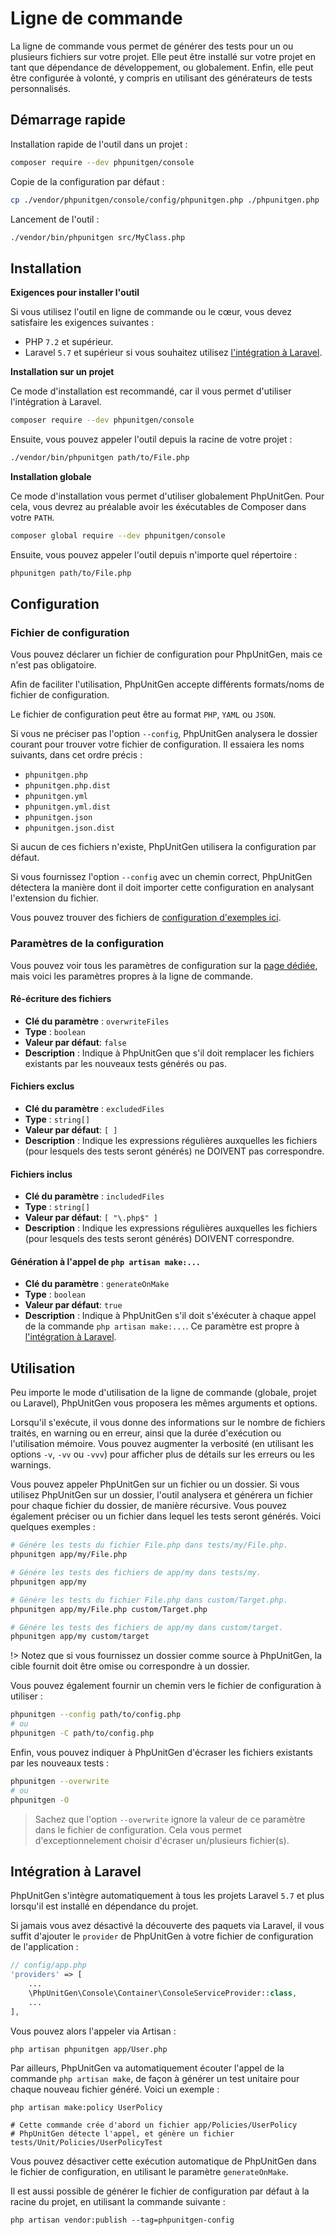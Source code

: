 # Ligne de commande

La ligne de commande vous permet de générer des tests pour un ou plusieurs fichiers
sur votre projet. Elle peut être installé sur votre projet en tant que dépendance
de développement, ou globalement. Enfin, elle peut être configurée à volonté, y compris
en utilisant des générateurs de tests personnalisés.

## Démarrage rapide

Installation rapide de l'outil dans un projet :

```bash
composer require --dev phpunitgen/console
```

Copie de la configuration par défaut :

```bash
cp ./vendor/phpunitgen/console/config/phpunitgen.php ./phpunitgen.php
```

Lancement de l'outil :

```bash
./vendor/bin/phpunitgen src/MyClass.php
```

## Installation

**Exigences pour installer l'outil**

Si vous utilisez l'outil en ligne de commande ou le cœur, vous devez satisfaire
les exigences suivantes :

- PHP `7.2` et supérieur.
- Laravel `5.7` et supérieur si vous souhaitez utilisez
[l'intégration à Laravel](/fr/command-line.md#intégration-à-laravel).

**Installation sur un projet**

Ce mode d'installation est recommandé, car il vous permet d'utiliser
l'intégration à Laravel.

```bash
composer require --dev phpunitgen/console
```

Ensuite, vous pouvez appeler l'outil depuis la racine de votre projet :

```bash
./vendor/bin/phpunitgen path/to/File.php
```

**Installation globale**

Ce mode d'installation vous permet d'utiliser globalement PhpUnitGen.
Pour cela, vous devrez au préalable avoir les éxécutables de Composer dans votre `PATH`.

```bash
composer global require --dev phpunitgen/console
```

Ensuite, vous pouvez appeler l'outil depuis n'importe quel répertoire :

```bash
phpunitgen path/to/File.php
```

## Configuration

### Fichier de configuration

Vous pouvez déclarer un fichier de configuration pour PhpUnitGen, mais ce n'est pas obligatoire.

Afin de faciliter l'utilisation, PhpUnitGen accepte différents formats/noms de fichier de
configuration.

Le fichier de configuration peut être au format `PHP`, `YAML` ou `JSON`.

Si vous ne préciser pas l'option `--config`, PhpUnitGen analysera le dossier courant pour
trouver votre fichier de configuration. Il essaiera les noms suivants, dans cet ordre précis :

- `phpunitgen.php`
- `phpunitgen.php.dist`
- `phpunitgen.yml`
- `phpunitgen.yml.dist`
- `phpunitgen.json`
- `phpunitgen.json.dist`

Si aucun de ces fichiers n'existe, PhpUnitGen utilisera la configuration par défaut.

Si vous fournissez l'option `--config` avec un chemin correct, PhpUnitGen détectera
la manière dont il doit importer cette configuration en analysant l'extension du fichier.

Vous pouvez trouver des fichiers de [configuration d'exemples
ici](https://github.com/paul-thebaud/phpunitgen-console/tree/master/config).

### Paramètres de la configuration

Vous pouvez voir tous les paramètres de configuration sur la [page dédiée](/fr/configuration.md),
mais voici les paramètres propres à la ligne de commande.

#### Ré-écriture des fichiers

* **Clé du paramètre** : `overwriteFiles`
* **Type** : `boolean`
* **Valeur par défaut**: `false`
* **Description** : Indique à PhpUnitGen que s'il doit remplacer les fichiers existants par
les nouveaux tests générés ou pas.

#### Fichiers exclus

* **Clé du paramètre** : `excludedFiles`
* **Type** : `string[]`
* **Valeur par défaut**: `[ ]`
* **Description** : Indique les expressions régulières auxquelles les fichiers (pour lesquels des tests
seront générés) ne DOIVENT pas correspondre.

#### Fichiers inclus

* **Clé du paramètre** : `includedFiles`
* **Type** : `string[]`
* **Valeur par défaut**: `[ "\.php$" ]`
* **Description** : Indique les expressions régulières auxquelles les fichiers (pour lesquels des tests
seront générés) DOIVENT correspondre.

#### Génération à l'appel de `php artisan make:...`

* **Clé du paramètre** : `generateOnMake`
* **Type** : `boolean`
* **Valeur par défaut**: `true`
* **Description** : Indique à PhpUnitGen s'il doit s'éxécuter à chaque appel de la commande
`php artisan make:...`. Ce paramètre est propre à [l'intégration à Laravel](/fr/command-line.md#intégration-à-laravel).

## Utilisation

Peu importe le mode d'utilisation de la ligne de commande (globale, projet ou Laravel), PhpUnitGen
vous proposera les mêmes arguments et options.

Lorsqu'il s'exécute, il vous donne des informations sur le nombre de fichiers traités, en warning
ou en erreur, ainsi que la durée d'exécution ou l'utilisation mémoire.
Vous pouvez augmenter la verbosité (en utilisant les options `-v`, `-vv` ou `-vvv`) pour afficher
plus de détails sur les erreurs ou les warnings.

Vous pouvez appeler PhpUnitGen sur un fichier ou un dossier. Si vous utilisez PhpUnitGen
sur un dossier, l'outil analysera et générera un fichier pour chaque fichier du dossier,
de manière récursive. Vous pouvez également préciser ou un fichier dans lequel
les tests seront générés. Voici quelques exemples :

```bash
# Génére les tests du fichier File.php dans tests/my/File.php.
phpunitgen app/my/File.php

# Génére les tests des fichiers de app/my dans tests/my.
phpunitgen app/my

# Génére les tests du fichier File.php dans custom/Target.php.
phpunitgen app/my/File.php custom/Target.php

# Génére les tests des fichiers de app/my dans custom/target.
phpunitgen app/my custom/target
```

!> Notez que si vous fournissez un dossier comme source à PhpUnitGen, la cible fournit doit
être omise ou correspondre à un dossier.

Vous pouvez également fournir un chemin vers le fichier de configuration à utiliser :

```bash
phpunitgen --config path/to/config.php
# ou
phpunitgen -C path/to/config.php
```

Enfin, vous pouvez indiquer à PhpUnitGen d'écraser les fichiers existants par les nouveaux tests :

```bash
phpunitgen --overwrite
# ou
phpunitgen -O
```

> Sachez que l'option `--overwrite` ignore la valeur de ce paramètre dans le fichier de configuration.
> Cela vous permet d'exceptionnelement choisir d'écraser un/plusieurs fichier(s).

## Intégration à Laravel

PhpUnitGen s'intègre automatiquement à tous les projets Laravel `5.7` et plus lorsqu'il est installé
en dépendance du projet.

Si jamais vous avez désactivé la découverte des paquets via Laravel, il vous suffit d'ajouter le
`provider` de PhpUnitGen à votre fichier de configuration de l'application :

```php
// config/app.php
'providers' => [
    ...
    \PhpUnitGen\Console\Container\ConsoleServiceProvider::class,
    ...
],
```

Vous pouvez alors l'appeler via Artisan :

```bash
php artisan phpunitgen app/User.php
```

Par ailleurs, PhpUnitGen va automatiquement écouter l'appel de la commande `php artisan make`, de
façon à générer un test unitaire pour chaque nouveau fichier généré. Voici un exemple :

```
php artisan make:policy UserPolicy

# Cette commande crée d'abord un fichier app/Policies/UserPolicy
# PhpUnitGen détecte l'appel, et génère un fichier tests/Unit/Policies/UserPolicyTest
```

Vous pouvez désactiver cette exécution automatique de PhpUnitGen dans le fichier de configuration,
en utilisant le paramètre `generateOnMake`.

Il est aussi possible de générer le fichier de configuration par défaut à la racine du projet,
en utilisant la commande suivante :

```
php artisan vendor:publish --tag=phpunitgen-config
```
